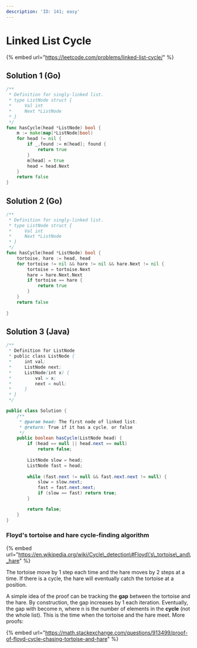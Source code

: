 ```yaml
---
description: 'ID: 141; easy'
---
```


# Linked List Cycle

{% embed url="https://leetcode.com/problems/linked-list-cycle/" %}

## Solution 1 \(Go\)

```go
/**
 * Definition for singly-linked list.
 * type ListNode struct {
 *     Val int
 *     Next *ListNode
 * }
 */
func hasCycle(head *ListNode) bool {
    m := make(map[*ListNode]bool)
    for head != nil {
        if _,found := m[head]; found {
            return true
        }
        m[head] = true
        head = head.Next
    }
    return false
}
```

## Solution 2 \(Go\)

```go
/**
 * Definition for singly-linked list.
 * type ListNode struct {
 *     Val int
 *     Next *ListNode
 * }
 */
func hasCycle(head *ListNode) bool {
    tortoise, hare := head, head
    for tortoise != nil && hare != nil && hare.Next != nil {
        tortoise = tortoise.Next
        hare = hare.Next.Next
        if tortoise == hare {
            return true
        }
    }
    return false
    
}
```

## Solution 3 \(Java\)

```java
/**
 * Definition for ListNode
 * public class ListNode {
 *     int val;
 *     ListNode next;
 *     ListNode(int x) {
 *         val = x;
 *         next = null;
 *     }
 * }
 */

public class Solution {
    /**
     * @param head: The first node of linked list.
     * @return: True if it has a cycle, or false
     */
    public boolean hasCycle(ListNode head) {
        if (head == null || head.next == null)
            return false;
        
        ListNode slow = head;
        ListNode fast = head;
        
        while (fast.next != null && fast.next.next != null) {
            slow = slow.next;
            fast = fast.next.next;
            if (slow == fast) return true;
        }

        return false;
    }
}
```

### Floyd's tortoise and hare cycle-finding algorithm

{% embed url="https://en.wikipedia.org/wiki/Cycle\_detection\#Floyd\'s\_tortoise\_and\_hare" %}

The tortoise move by 1 step each time and the hare moves by 2 steps at a time. If there is a cycle, the hare will eventually catch the tortoise at a position.

A simple idea of the proof can be tracking the **gap** between the tortoise and the hare. By construction, the gap increases by 1 each iteration. Eventually, the gap with become n, where n is the number of elements in the **cycle** \(not the whole list\). This is the time when the tortoise and the hare meet. More proofs:

{% embed url="https://math.stackexchange.com/questions/913499/proof-of-floyd-cycle-chasing-tortoise-and-hare" %}


